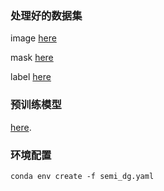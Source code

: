 ### 处理好的数据集
image [here](https://www.kaggle.com/datasets/jiangsyyyyy/busi-image/download?datasetVersionNumber=1)

mask [here](https://www.kaggle.com/datasets/jiangsyyyyy/busi-mask/download?datasetVersionNumber=1)

label [here](https://www.kaggle.com/datasets/jiangsyyyyy/busi-label/download?datasetVersionNumber=1)


### 预训练模型
[here](https://hkustconnect-my.sharepoint.com/:f:/g/personal/hyaoad_connect_ust_hk/EpAdzDSKuCpIoka2Jvz38Z0BYJ-3H3TonkcJsgTW6y8vGA?e=Rny6JB).

### 环境配置
```
conda env create -f semi_dg.yaml
```





